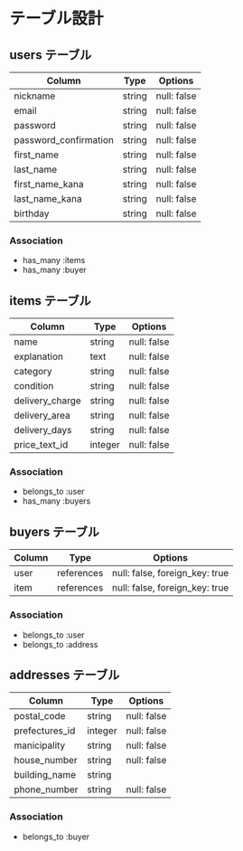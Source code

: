 # テーブル設計

## users テーブル

| Column                | Type   | Options     |
| --------------------- | ------ | ----------- |
| nickname              | string | null: false |
| email                 | string | null: false |
| password              | string | null: false |
| password_confirmation | string | null: false |
| first_name            | string | null: false |
| last_name             | string | null: false |
| first_name_kana       | string | null: false |
| last_name_kana        | string | null: false |
| birthday              | string | null: false |

### Association

- has_many :items
- has_many :buyer

## items テーブル

| Column            | Type    | Options     |
| ----------------- | ------- | ----------- |
| name              | string  | null: false |
| explanation       | text    | null: false |
| category          | string  | null: false |
| condition         | string  | null: false |
| delivery_charge   | string  | null: false |
| delivery_area     | string  | null: false |
| delivery_days     | string  | null: false |
| price_text_id     | integer | null: false |

### Association

- belongs_to :user
- has_many :buyers

## buyers テーブル

| Column       | Type       | Options                        |
| ------------ | ---------- | ------------------------------ |
| user         | references | null: false, foreign_key: true |
| item         | references | null: false, foreign_key: true |

### Association

- belongs_to :user
- belongs_to :address

## addresses テーブル

| Column         | Type    | Options     |
| -------------- | ------- | ----------- |
| postal_code    | string  | null: false |
| prefectures_id | integer | null: false |
| manicipality   | string  | null: false |
| house_number   | string  | null: false |
| building_name  | string  |             |
| phone_number   | string  | null: false |

### Association

- belongs_to :buyer